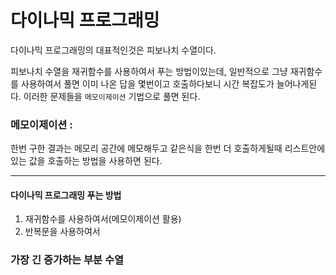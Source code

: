 # 다이나믹 프로그래밍

다이나믹 프로그래밍의 대표적인것은
피보나치 수열이다. 

피보나치 수열을 재귀함수를 사용하여서 푸는 방법이있는데,
일반적으로 그냥 재귀함수를 사용하여서 풀면
이미 나온 답을 몇번이고 호출하다보니 시간 복잡도가 늘어나게된다.
이러한 문제들을 ``메모이제이션`` 기법으로 풀면 된다.

### 메모이제이션 : 
한번 구한 결과는 메모리 공간에 메모해두고 같은식을 한번 더
호출하게될때 리스트안에 있는 값을 호출하는 방법을 사용하면 된다.


----


#### 다이나믹 프로그래밍 푸는 방법
1. 재귀함수를 사용하여서(메모이제이션 활용)
2. 반복문을 사용하여서 





### 가장 긴 증가하는 부분 수열
